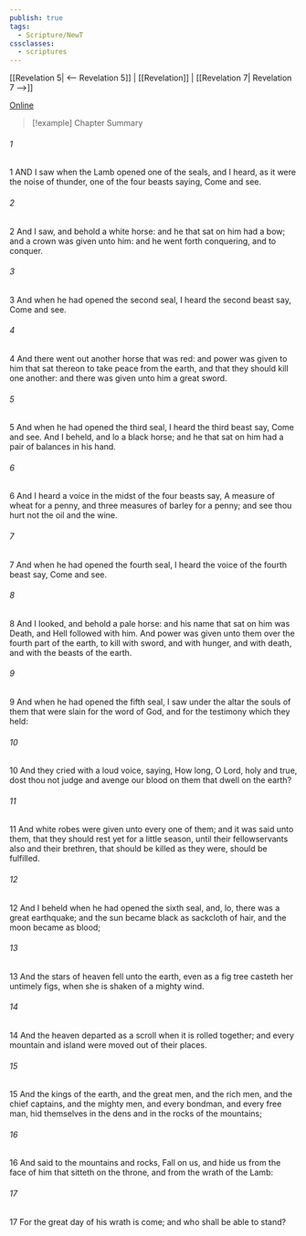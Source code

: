 ```yaml
---
publish: true
tags:
  - Scripture/NewT
cssclasses:
  - scriptures
---
```

[[Revelation 5| <-- Revelation 5]] | [[Revelation]] | [[Revelation 7| Revelation 7 -->]]

[Online](https://churchofjesuschrist.org/study/scriptures/nt/rev/6?lang=eng)

>[!example] Chapter Summary
>
###### 1
1 AND I saw when the Lamb opened one of the seals, and I heard, as it were the noise of thunder, one of the four beasts saying, Come and see.
###### 2
2 And I saw, and behold a white horse: and he that sat on him had a bow; and a crown was given unto him: and he went forth conquering, and to conquer.
###### 3
3 And when he had opened the second seal, I heard the second beast say, Come and see.
###### 4
4 And there went out another horse that was red: and power was given to him that sat thereon to take peace from the earth, and that they should kill one another: and there was given unto him a great sword.
###### 5
5 And when he had opened the third seal, I heard the third beast say, Come and see. And I beheld, and lo a black horse; and he that sat on him had a pair of balances in his hand.
###### 6
6 And I heard a voice in the midst of the four beasts say, A measure of wheat for a penny, and three measures of barley for a penny; and see thou hurt not the oil and the wine.
###### 7
7 And when he had opened the fourth seal, I heard the voice of the fourth beast say, Come and see.
###### 8
8 And I looked, and behold a pale horse: and his name that sat on him was Death, and Hell followed with him. And power was given unto them over the fourth part of the earth, to kill with sword, and with hunger, and with death, and with the beasts of the earth.
###### 9
9 And when he had opened the fifth seal, I saw under the altar the souls of them that were slain for the word of God, and for the testimony which they held:
###### 10
10 And they cried with a loud voice, saying, How long, O Lord, holy and true, dost thou not judge and avenge our blood on them that dwell on the earth?
###### 11
11 And white robes were given unto every one of them; and it was said unto them, that they should rest yet for a little season, until their fellowservants also and their brethren, that should be killed as they were, should be fulfilled.
###### 12
12 And I beheld when he had opened the sixth seal, and, lo, there was a great earthquake; and the sun became black as sackcloth of hair, and the moon became as blood;
###### 13
13 And the stars of heaven fell unto the earth, even as a fig tree casteth her untimely figs, when she is shaken of a mighty wind.
###### 14
14 And the heaven departed as a scroll when it is rolled together; and every mountain and island were moved out of their places.
###### 15
15 And the kings of the earth, and the great men, and the rich men, and the chief captains, and the mighty men, and every bondman, and every free man, hid themselves in the dens and in the rocks of the mountains;
###### 16
16 And said to the mountains and rocks, Fall on us, and hide us from the face of him that sitteth on the throne, and from the wrath of the Lamb:
###### 17
17 For the great day of his wrath is come; and who shall be able to stand?



